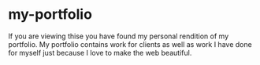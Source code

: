 # my-portfolio
If you are viewing thise you have found my personal rendition of my portfolio.  My portfolio contains work for clients as well as work I have done for myself just because I love to make the web beautiful.  

